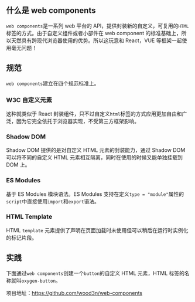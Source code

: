 ## 什么是 web components

`web components`是一系列 web 平台的 API，提供封装新的自定义，可复用的`HTML`标签的方式。由于自定义组件或者小部件在 web component 的标准基础上，所以天然具有跨现代浏览器使用的优势。所以这玩意和 React，VUE 等框架一起使用毫无问题！

## 规范

`web components`建立在四个规范标准上。

### W3C 自定义元素

这种就类似于 React 封装组件，只不过自定义`html`标签的方式应用更加自由和广泛，因为它完全依托于浏览器实现，不受第三方框架影响。

### Shadow DOM

Shadow DOM 提供的是对自定义 HTML 元素的封装能力，通过 Shadow DOM 可以将不同的自定义 HTML 元素相互隔离，同时在使用的时候又能单独挂载到 DOM 上。

### ES Modules

基于 ES Modules 模块语法。ES Modules 支持在定义`type = "module"`属性的`script`中直接使用`import`和`export`语法。

### HTML Template

HTML `template` 元素提供了声明在页面加载时未使用但可以稍后在运行时实例化的标记片段。

## 实践

下面通过`web components`创建一个`button`的自定义 HTML 元素，HTML 标签的名称就叫`oxygen-button`。

项目地址：https://github.com/wood3n/web-components
